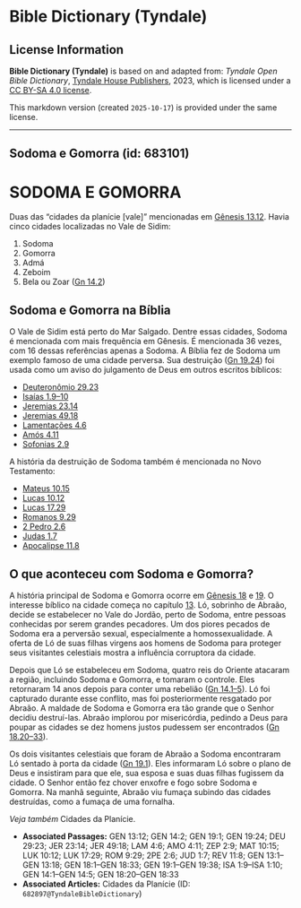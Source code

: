 # Bible Dictionary (Tyndale)

## License Information

**Bible Dictionary (Tyndale)** is based on and adapted from: _Tyndale Open Bible Dictionary_, [Tyndale House Publishers](https://tyndaleopenresources.com/), 2023, which is licensed under a [CC BY-SA 4.0 license](https://creativecommons.org/licenses/by-sa/4.0/legalcode.en).

This markdown version (created `2025-10-17`) is provided under the same license.



--------------------------------

## Sodoma e Gomorra (id: 683101)

SODOMA E GOMORRA
================

Duas das “cidades da planície \[vale]” mencionadas em [Gênesis 13\.12](https://ref.ly/Gen13:12). Havia cinco cidades localizadas no Vale de Sidim:

1. Sodoma
2. Gomorra
3. Admá
4. Zeboim
5. Bela ou Zoar ([Gn 14\.2](https://ref.ly/Gen14:2))

Sodoma e Gomorra na Bíblia
--------------------------

O Vale de Sidim está perto do Mar Salgado. Dentre essas cidades, Sodoma é mencionada com mais frequência em Gênesis. É mencionada 36 vezes, com 16 dessas referências apenas a Sodoma. A Bíblia fez de Sodoma um exemplo famoso de uma cidade perversa. Sua destruição ([Gn 19\.24](https://ref.ly/Gen19:24)) foi usada como um aviso do julgamento de Deus em outros escritos bíblicos:

* [Deuteronômio 29\.23](https://ref.ly/Deut29:23)
* [Isaías 1\.9–10](https://ref.ly/Isa1:9-Isa1:10)
* [Jeremias 23\.14](https://ref.ly/Jer23:14)
* [Jeremias 49\.18](https://ref.ly/Jer49:18)
* [Lamentações 4\.6](https://ref.ly/Lam4:6)
* [Amós 4\.11](https://ref.ly/Amos4:11)
* [Sofonias 2\.9](https://ref.ly/Zeph2:9)

A história da destruição de Sodoma também é mencionada no Novo Testamento:

* [Mateus 10\.15](https://ref.ly/Matt10:15)
* [Lucas 10\.12](https://ref.ly/Luke10:12)
* [Lucas 17\.29](https://ref.ly/Luke17:29)
* [Romanos 9\.29](https://ref.ly/Rom9:29)
* [2 Pedro 2\.6](https://ref.ly/2Pet2:6)
* [Judas 1\.7](https://ref.ly/Jude1:7)
* [Apocalipse 11\.8](https://ref.ly/Rev11:8)

O que aconteceu com Sodoma e Gomorra?
-------------------------------------

A história principal de Sodoma e Gomorra ocorre em [Gênesis 18](https://ref.ly/Gen18:1-Gen18:33) e [19](https://ref.ly/Gen19:1-Gen19:38). O interesse bíblico na cidade começa no capítulo [13](https://ref.ly/Gen13:1-Gen13:18). Ló, sobrinho de Abraão, decide se estabelecer no Vale do Jordão, perto de Sodoma, entre pessoas conhecidas por serem grandes pecadores. Um dos piores pecados de Sodoma era a perversão sexual, especialmente a homossexualidade. A oferta de Ló de suas filhas virgens aos homens de Sodoma para proteger seus visitantes celestiais mostra a influência corruptora da cidade.

Depois que Ló se estabeleceu em Sodoma, quatro reis do Oriente atacaram a região, incluindo Sodoma e Gomorra, e tomaram o controle. Eles retornaram 14 anos depois para conter uma rebelião ([Gn 14\.1–5](https://ref.ly/Gen14:1-Gen14:5)). Ló foi capturado durante esse conflito, mas foi posteriormente resgatado por Abraão. A maldade de Sodoma e Gomorra era tão grande que o Senhor decidiu destruí\-las. Abraão implorou por misericórdia, pedindo a Deus para poupar as cidades se dez homens justos pudessem ser encontrados ([Gn 18\.20–33](https://ref.ly/Gen18:20-Gen18:33)).

Os dois visitantes celestiais que foram de Abraão a Sodoma encontraram Ló sentado à porta da cidade ([Gn 19\.1](https://ref.ly/Gen19:1)). Eles informaram Ló sobre o plano de Deus e insistiram para que ele, sua esposa e suas duas filhas fugissem da cidade. O Senhor então fez chover enxofre e fogo sobre Sodoma e Gomorra. Na manhã seguinte, Abraão viu fumaça subindo das cidades destruídas, como a fumaça de uma fornalha.

*Veja também* Cidades da Planície.

* **Associated Passages:** GEN 13:12; GEN 14:2; GEN 19:1; GEN 19:24; DEU 29:23; JER 23:14; JER 49:18; LAM 4:6; AMO 4:11; ZEP 2:9; MAT 10:15; LUK 10:12; LUK 17:29; ROM 9:29; 2PE 2:6; JUD 1:7; REV 11:8; GEN 13:1–GEN 13:18; GEN 18:1–GEN 18:33; GEN 19:1–GEN 19:38; ISA 1:9–ISA 1:10; GEN 14:1–GEN 14:5; GEN 18:20–GEN 18:33
* **Associated Articles:** Cidades da Planície (ID: `682897@TyndaleBibleDictionary`)

